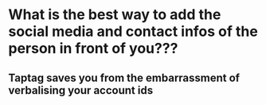 # What is the best way to add the social media and contact infos of the person in front of you???



## Taptag saves you from the embarrassment of verbalising your account ids
